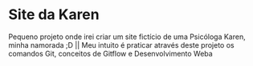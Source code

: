 # Site da Karen

Pequeno projeto onde irei criar um site fictício de uma Psicóloga Karen, minha namorada ;D ||
Meu intuito é praticar através deste projeto os comandos Git, conceitos de Gitflow e Desenvolvimento Weba
